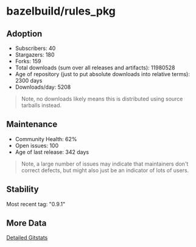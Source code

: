 # bazelbuild/rules_pkg

## Adoption

- Subscribers: 40
- Stargazers: 180
- Forks: 159
- Total downloads (sum over all releases and artifacts): 11980528
- Age of repository (just to put absolute downloads into relative terms): 2300 days
- Downloads/day: 5208

> Note, no downloads likely means this is distributed using source tarballs instead.

## Maintenance

- Community Health: 62%
- Open issues: 100
- Age of last release: 342 days

> Note, a large number of issues may indicate that maintainers don't correct defects, but might also
> just be an indicator of lots of users.

## Stability

Most recent tag: "0.9.1"

## More Data

[Detailed Gitstats](/bazel-catalog/gitstats/bazelbuild/rules_pkg)

